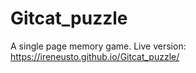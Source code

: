 # Gitcat_puzzle
A single page memory game.
Live version:
https://ireneusto.github.io/Gitcat_puzzle/
